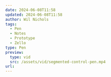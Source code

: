 ```yaml
---
date: 2024-06-08T11:58
updated: 2024-06-08T11:58
author: Wil Nichols
tags:
  - Pen
  - Notes
  - Prototype
  - Zello
type: Pen
preview: 
  type: vid
  src: /assets/vid/segmented-control-pen.mp4
url: 
---
```

